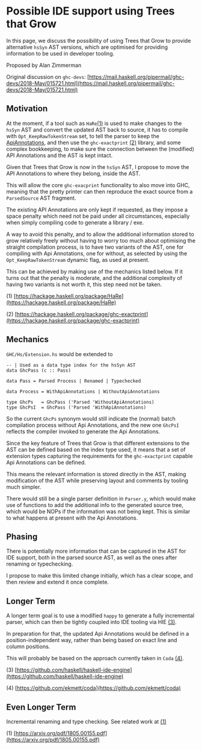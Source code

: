 # Possible IDE support using Trees that Grow


In this page, we discuss the possibility of using Trees that Grow to provide alternative `hsSyn` AST versions, which are optimised for providing information to be used in developer tooling.
 


Proposed by Alan Zimmerman


Original discussion on `ghc-devs`: [https://mail.haskell.org/pipermail/ghc-devs/2018-May/015721.html](https://mail.haskell.org/pipermail/ghc-devs/2018-May/015721.html)

## Motivation



At the moment, if a tool such as `HaRe`[(1)](implementing-trees-that-grow/ide-support#) is used to make changes to the `hsSyn` AST and convert the updated AST back to source, it has to compile with `Opt_KeepRawTokenStream` set, to tell the parser to keep the [ApiAnnotations](api-annotations), and then use the `ghc-exactprint` [(2)](implementing-trees-that-grow/ide-support#) library, and some complex bookkeeping, to make sure the connection between the (modified) API Annotations and the AST is kept intact.



Given that Trees that Grow is now in the `hsSyn` AST, I propose to move the API Annotations to where they belong, inside the AST.


This will allow the core `ghc-exacprint` functionality to also move into GHC, meaning that the pretty printer can then reproduce the exact source from a `ParsedSource` AST fragment.


The existing API Annotations are only kept if requested, as they impose a space penalty which need not be paid under all circumstances, especially when simply compiling code to generate a library / exe.


A way to avoid this penalty, and to allow the additional information stored to grow relatively freely without having to worry too much about optimising the straight compilation process, is to have two variants of the AST, one for compiling with Api Annotations, one for without, as selected by using the `Opt_KeepRawTokenStream` dynamic flag, as used at present.



This can be achieved by making use of the mechanics listed below. If it turns out that the penalty is moderate, and the additional complexity of having two variants is not worth it, this step need not be taken.



(1) [https://hackage.haskell.org/package/HaRe](https://hackage.haskell.org/package/HaRe) 

(2) [https://hackage.haskell.org/package/ghc-exactprint](https://hackage.haskell.org/package/ghc-exactprint)


## Mechanics



`GHC/Hs/Extension.hs` would be extended to


```
-- | Used as a data type index for the hsSyn AST
data GhcPass (c :: Pass)

data Pass = Parsed Process | Renamed | Typechecked

data Process = WithApiAnnotations | WithoutApiAnnotations

type GhcPs   = GhcPass ('Parsed 'WithoutApiAnnotations)
type GhcPsI  = GhcPass ('Parsed 'WithApiAnnotations)
```


So the current `GhcPs` synonym would still indicate the (normal) batch compilation process without Api Annotations, and the new one `GhcPsI` reflects the compiler invoked to generate the Api Annotations.


Since the key feature of Trees that Grow is that different extensions to the AST can be defined based on the index type used, it means that a set of extension types capturing the requirements for the `ghc-exactprint` capable Api Annotations can be defined.


This means the relevant information is stored directly in the AST, making modification of the AST while preserving layout and comments by tooling much simpler.


There would still be a single parser definition in `Parser.y`, which would make use of functions to add the additional info to the generated source tree, which would be NOPs if the information was not being kept. This is similar to what happens at present with the Api Annotations.

## Phasing


There is potentially more information that can be captured in the AST for IDE support, both in the parsed source AST, as well as the ones after renaming or typechecking.


I propose to make this limited change initially, which has a clear scope, and then review and extend it once complete.

## Longer Term


A longer term goal is to use a modified `happy` to generate a fully incremental parser, which can then be tightly coupled into IDE tooling via HIE [(3)](implementing-trees-that-grow/ide-support#).


In preparation for that, the updated Api Annotations would be defined in a position-independent way, rather than being based on exact line and column positions.



This will probably be based on the approach currently taken in `Coda` [(4)](implementing-trees-that-grow/ide-support#).



(3) [https://github.com/haskell/haskell-ide-engine](https://github.com/haskell/haskell-ide-engine) 

(4) [https://github.com/ekmett/coda](https://github.com/ekmett/coda)


## Even Longer Term



Incremental renaming and type checking.  See related work at [(1)](implementing-trees-that-grow/ide-support#)



(1) [https://arxiv.org/pdf/1805.00155.pdf](https://arxiv.org/pdf/1805.00155.pdf)



